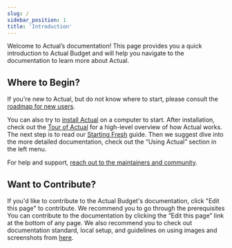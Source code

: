 ```yaml
---
slug: /
sidebar_position: 1
title: 'Introduction'
---
```


Welcome to Actual’s documentation! This page provides you a quick introduction to Actual Budget and will help you navigate to the documentation to learn more about Actual. 

## Where to Begin?

If you're new to Actual, but do not know where to start, please consult the [roadmap for new users](/docs/getting-started/roadmap-for-new-users.md). 

You can also try to [install Actual](./install/index.md) on a computer to start. 
After installation, check out the [Tour of Actual](./tour/index.md) for a 
high-level overview of how Actual works. The next step is to read our 
[Starting Fresh](/docs/getting-started/starting-fresh) guide. 
Then we suggest dive into the more detailed documentation, check out the “Using Actual” section in the left menu.

For help and support, [reach out to the maintainers and community](/contact).

## Want to Contribute?

If you'd like to contribute to the Actual Budget's documentation, click "Edit this page" to contribute. We recommend you to go through the prerequisites You can contribute to the documentation by clicking the “Edit this page” link at the bottom of any page. We also recommend you to check out documentation standard, local setup, and guidelines on using images and screenshots from [here](https://github.com/actualbudget/docs?tab=readme-ov-file).
